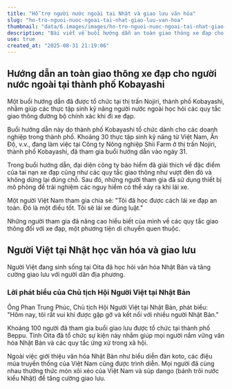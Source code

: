 ```yaml
---
title: "Hỗ trợ người nước ngoài tại Nhật và giao lưu văn hóa"
slug: "ho-tro-nguoi-nuoc-ngoai-tai-nhat-giao-luu-van-hoa"
thumbnail: "data/6.images/images/ho-tro-nguoi-nuoc-ngoai-tai-nhat-giao-luu-van-hoa.webp"
description: "Bài viết về buổi hướng dẫn an toàn giao thông xe đạp cho thực tập sinh nước ngoài tại Kobayashi và buổi giao lưu văn hóa của người Việt tại Oita."
use: true
created_at: "2025-08-31 21:19:06"
---
```


## Hướng dẫn an toàn giao thông xe đạp cho người nước ngoài tại thành phố Kobayashi

Một buổi hướng dẫn đã được tổ chức tại thị trấn Nojiri, thành phố Kobayashi, nhằm giúp các thực tập sinh kỹ năng người nước ngoài học hỏi các quy tắc giao thông đường bộ chính xác khi đi xe đạp.

Buổi hướng dẫn này do thành phố Kobayashi tổ chức dành cho các doanh nghiệp trong thành phố. Khoảng 30 thực tập sinh kỹ năng từ Việt Nam, Ấn Độ, v.v., đang làm việc tại Công ty Nông nghiệp Shii Farm ở thị trấn Nojiri, thành phố Kobayashi, đã tham gia buổi hướng dẫn vào ngày 31.

Trong buổi hướng dẫn, đại diện công ty bảo hiểm đã giải thích về đặc điểm của tai nạn xe đạp cũng như các quy tắc giao thông như vượt đèn đỏ và không dừng lại đúng chỗ. Sau đó, những người tham gia đã sử dụng thiết bị mô phỏng để trải nghiệm các nguy hiểm có thể xảy ra khi lái xe.

Một người Việt Nam tham gia chia sẻ: "Tôi đã học được cách lái xe đạp an toàn. Đó là một điều tốt. Tôi sẽ lái xe đúng luật."

Những người tham gia đã nâng cao hiểu biết của mình về các quy tắc giao thông đối với xe đạp, một phương tiện di chuyển quen thuộc.

## Người Việt tại Nhật học văn hóa và giao lưu

Người Việt đang sinh sống tại Oita đã học hỏi văn hóa Nhật Bản và tăng cường giao lưu với người dân địa phương.

### Lời phát biểu của Chủ tịch Hội Người Việt tại Nhật Bản

Ông Phan Trung Phúc, Chủ tịch Hội Người Việt tại Nhật Bản, phát biểu: "Hôm nay, tôi rất vui khi được gặp gỡ và kết nối với nhiều người Nhật Bản."

Khoảng 100 người đã tham gia buổi giao lưu được tổ chức tại thành phố Beppu. Tỉnh Oita đã tổ chức sự kiện này nhằm giúp mọi người nắm vững văn hóa Nhật Bản và các quy tắc ứng xử trong xã hội.

Ngoài việc giới thiệu văn hóa Nhật Bản như biểu diễn đàn koto, các điệu múa truyền thống của Việt Nam cũng được trình diễn. Mọi người đã cùng nhau thưởng thức món xôi xéo của Việt Nam và súp dango (bánh trôi nước kiểu Nhật) để tăng cường giao lưu.
